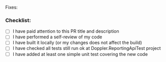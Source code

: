 <!-- Include a summary of the change and which issue is fixed. -->
<!-- Also include relevant motivation and context. -->
<!-- List any dependencies that are required for this change. -->

Fixes: <!-- Jira Ticket, ie. [DNP-40](https://makingsense.atlassian.net/browse/DNP-40) -->

### Checklist:

<!-- Por favor, no borrar items del checklist. El tilde significa que "lo hice" o que "puedo confirmar que mis cambios no afectan ese aspecto". -->

- [ ] I have paid attention to this PR title and description
- [ ] I have performed a self-review of my code
- [ ] I have built it locally (or my changes does not affect the build)
- [ ] I have checked all tests still run ok at Doppler.ReportingApiTest project
- [ ] I have added at least one simple unit test covering the new code
